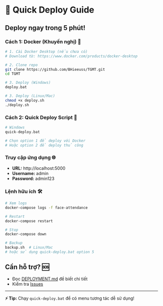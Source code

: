 # 🚀 Quick Deploy Guide

## Deploy ngay trong 5 phút!

### Cách 1: Docker (Khuyến nghị) 🐳

```bash
# 1. Cài Docker Desktop (nếu chưa có)
# Download từ: https://www.docker.com/products/docker-desktop

# 2. Clone repo
git clone https://github.com/BHieeuss/TGMT.git
cd TGMT

# 3. Deploy (Windows)
deploy.bat

# 3. Deploy (Linux/Mac)
chmod +x deploy.sh
./deploy.sh
```

### Cách 2: Quick Deploy Script 🎯

```bash
# Windows
quick-deploy.bat

# Chọn option 1 để deploy với Docker
# Hoặc option 2 để deploy thủ công
```

### Truy cập ứng dụng 🌐

- **URL:** http://localhost:5000
- **Username:** admin
- **Password:** admin123

### Lệnh hữu ích 🛠️

```bash
# Xem logs
docker-compose logs -f face-attendance

# Restart
docker-compose restart

# Stop
docker-compose down

# Backup
backup.sh  # Linux/Mac
# hoặc sử dụng quick-deploy.bat option 5
```

## Cần hỗ trợ? 🆘

- Đọc [DEPLOYMENT.md](DEPLOYMENT.md) để biết chi tiết
- Kiểm tra [Issues](https://github.com/BHieeuss/TGMT/issues)

---

**⚡ Tip:** Chạy `quick-deploy.bat` để có menu tương tác dễ sử dụng!
